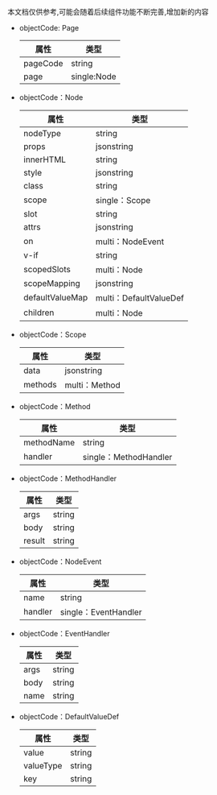 
本文档仅供参考,可能会随着后续组件功能不断完善,增加新的内容


- objectCode: Page

  |属性|类型|
  |---|---|
  |pageCode|string|
  |page|single:Node|

- objectCode：Node 

  |属性|类型|
  |---|---|
  |nodeType|string|
  |props|jsonstring|
  |innerHTML|string|
  |style|jsonstring|
  |class|string|
  |scope|single：Scope|
  |slot|string|
  |attrs|jsonstring|
  |on|multi：NodeEvent|
  |v-if|string|
  |scopedSlots|multi：Node|
  |scopeMapping|jsonstring|
  |defaultValueMap|multi：DefaultValueDef|
  |children|multi：Node|
  
- objectCode：Scope

	|属性|类型|
	|---|---|
	|data|jsonstring|
	|methods|multi：Method|
	
- objectCode：Method

	|属性|类型|
	|---|---|
	|methodName|string|
	|handler|single：MethodHandler|
	
- objectCode：MethodHandler

	|属性|类型|
	|---|---|
	|args|string|
	|body|string|
	|result|string|
	
- objectCode：NodeEvent

	|属性|类型|
	|---|---|
	|name|string|
  |handler|single：EventHandler|
  	
- objectCode：EventHandler

	|属性|类型|
	|---|---|
	|args|string|
	|body|string|
	|name|string|
	
- objectCode：DefaultValueDef

	|属性|类型|
	|---|---|
	|value|string|
	|valueType|string|
	|key|string|
